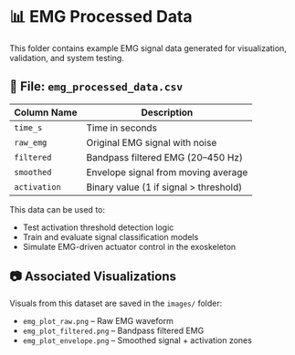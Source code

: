 # 📊 EMG Processed Data

This folder contains example EMG signal data generated for visualization, validation, and system testing.

## 🧾 File: `emg_processed_data.csv`

| Column Name | Description |
|-------------|-------------|
| `time_s`    | Time in seconds |
| `raw_emg`   | Original EMG signal with noise |
| `filtered`  | Bandpass filtered EMG (20–450 Hz) |
| `smoothed`  | Envelope signal from moving average |
| `activation`| Binary value (1 if signal > threshold) |

This data can be used to:
- Test activation threshold detection logic
- Train and evaluate signal classification models
- Simulate EMG-driven actuator control in the exoskeleton

## 📷 Associated Visualizations

Visuals from this dataset are saved in the `images/` folder:

- `emg_plot_raw.png` – Raw EMG waveform  
- `emg_plot_filtered.png` – Bandpass filtered EMG  
- `emg_plot_envelope.png` – Smoothed signal + activation zones

